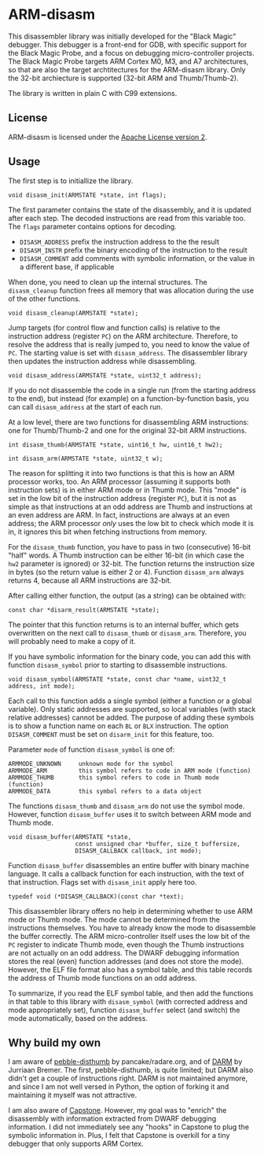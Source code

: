 # ARM-disasm

This disassembler library was initially developed for the "Black Magic" debugger. This debugger is a front-end for GDB, with specific support for the Black Magic Probe, and a focus on debugging micro-controller projects. The Black Magic Probe targets ARM Cortex M0, M3, and A7 architectures, so that are also the target archtitectures for the ARM-disasm library. Only the 32-bit archiecture is supported (32-bit ARM and Thumb/Thumb-2).

The library is written in plain C with C99 extensions.

## License

ARM-disasm is licensed under the [Apache License version 2](https://www.apache.org/licenses/LICENSE-2.0).

## Usage

The first step is to initiallize the library.

    void disasm_init(ARMSTATE *state, int flags);

The first parameter contains the state of the disassembly, and it is updated after each step. The decoded instructions are read from this variable too. The `flags` parameter contains options for decoding.

* `DISASM_ADDRESS`  prefix the instruction address to the the result
* `DISASM_INSTR`    prefix the binary encoding of the instruction to the result
* `DISASM_COMMENT`  add comments with symbolic information, or the value in a different base, if applicable

When done, you need to clean up the internal structures. The `disasm_cleanup` function frees all memory that was allocation during the use of the other functions.

    void disasm_cleanup(ARMSTATE *state);

Jump targets (for control flow and function calls) is relative to the instruction address (register `PC`) on the ARM architecture. Therefore, to resolve the address that is really jumped to, you need to know the value of `PC`. The starting value is set with `disasm_address`. The disassembler library then updates the instruction address while disassembling.

    void disasm_address(ARMSTATE *state, uint32_t address);

If you do not disassemble the code in a single run (from the starting address to the end), but instead (for example) on a function-by-function basis, you can call `disasm_address` at the start of each run.

At a low level, there are two functions for disassembling ARM instructions: one for Thumb/Thumb-2 and one for the original 32-bit ARM instructions.

    int disasm_thumb(ARMSTATE *state, uint16_t hw, uint16_t hw2);

    int disasm_arm(ARMSTATE *state, uint32_t w);

The reason for splitting it into two functions is that this is how an ARM processor works, too. An ARM processor (assuming it supports both instruction sets) is in either ARM mode or in Thumb mode. This "mode" is set in the low bit of the instruction address (register `PC`), but it is not as simple as that instructions at an odd address are Thumb and instructions at an even address are ARM. In fact, instructions are always at an even address; the ARM processor *only* uses the low bit to check which mode it is in, it ignores this bit when fetching instructions from memory.

For the `disasm_thumb` function, you have to pass in two (consecutive) 16-bit "half" words. A Thumb instruction can be either 16-bit (in which case the `hw2` parameter is ignored) or 32-bit. The function returns the instruction size in bytes (so the return value is either 2 or 4). Function `disasm_arm` always returns 4, because all ARM instructions are 32-bit.

After calling either function, the output (as a string) can be obtained with:

    const char *disarm_result(ARMSTATE *state);

The pointer that this function returns is to an internal buffer, which gets overwritten on the next call to `disasm_thumb` or `disasm_arm`. Therefore, you will probably need to make a copy of it.

If you have symbolic information for the binary code, you can add this with function `disasm_symbol` prior to starting to disassemble instructions.

    void disasm_symbol(ARMSTATE *state, const char *name, uint32_t address, int mode);

Each call to this function adds a single symbol (either a function or a global variable). Only static addresses are supported, so local variables (with stack relative addresses) cannot be added. The purpose of adding these symbols is to show a function name on each `BL` or `BLX` instruction. The option `DISASM_COMMENT` must be set on `disarm_init` for this feature, too.

Parameter `mode` of function `disasm_symbol` is one of:

    ARMMODE_UNKNOWN     unknown mode for the symbol
    ARMMODE_ARM         this symbol refers to code in ARM mode (function)
    ARMMODE_THUMB       this symbol refers to code in Thumb mode (function)
    ARMMODE_DATA        this symbol refers to a data object

The functions `disasm_thumb` and `disasm_arm` do not use the symbol mode. However, function `disasm_buffer` uses it to switch between ARM mode and Thumb mode.

    void disasm_buffer(ARMSTATE *state,
                       const unsigned char *buffer, size_t buffersize,
                       DISASM_CALLBACK callback, int mode);

Function `disasm_buffer` disassembles an entire buffer with binary machine language. It calls a callback function for each instruction, with the text of that instruction. Flags set with `disasm_init` apply here too.

    typedef void (*DISASM_CALLBACK)(const char *text);

This disassembler library offers no help in determining whether to use ARM mode or Thumb mode. The mode cannot be determined from the instructions themselves. You have to already know the mode to disassemble the buffer correctly. The ARM micro-controller itself uses the low bit of the `PC` register to indicate Thumb mode, even though the Thumb instructions are not actually on an odd address. The DWARF debugging information stores the real (even) function addresses (and does not store the mode). However, the ELF file format also has a symbol table, and this table records the address of Thumb mode functions on an odd address.

To summarize, if you read the ELF symbol table, and then add the functions in that table to this library with `disasm_symbol` (with corrected address and mode appropriately set), function `disasm_buffer` select (and switch) the mode automatically, based on the address.

## Why build my own

I am aware of [pebble-disthumb](https://github.com/radare/pebble-disthumb) by pancake/radare.org, and of [DARM](https://github.com/jbremer/darm) by Jurriaan Bremer. The first, pebble-disthumb, is quite limited; but DARM also didn't get a couple of instructions right. DARM is not maintained anymore, and since I am not well versed in Python, the option of forking it and maintaining it myself was not attractive.

I am also aware of [Capstone](http://www.capstone-engine.org/). However, my goal was to "enrich" the disassembly with information extracted from DWARF debugging information. I did not immediately see any "hooks" in Capstone to plug the symbolic information in. Plus, I felt that Capstone is overkill for a tiny debugger that only supports ARM Cortex.

